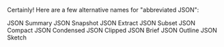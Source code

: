 Certainly! Here are a few alternative names for "abbreviated JSON":

JSON Summary
JSON Snapshot
JSON Extract
JSON Subset
JSON Compact
JSON Condensed
JSON Clipped
JSON Brief
JSON Outline
JSON Sketch